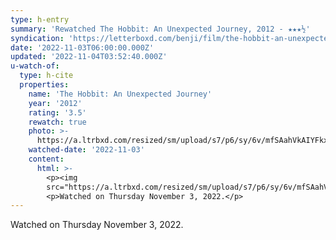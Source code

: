 ```yaml
---
type: h-entry
summary: 'Rewatched The Hobbit: An Unexpected Journey, 2012 - ★★★½'
syndication: 'https://letterboxd.com/benji/film/the-hobbit-an-unexpected-journey/1/'
date: '2022-11-03T06:00:00.000Z'
updated: '2022-11-04T03:52:40.000Z'
u-watch-of:
  type: h-cite
  properties:
    name: 'The Hobbit: An Unexpected Journey'
    year: '2012'
    rating: '3.5'
    rewatch: true
    photo: >-
      https://a.ltrbxd.com/resized/sm/upload/s7/p6/sy/6v/mfSAahVkAIYFkx1GVFSlCEdn0mt-0-600-0-900-crop.jpg?v=282e4f2260
    watched-date: '2022-11-03'
    content:
      html: >-
        <p><img
        src="https://a.ltrbxd.com/resized/sm/upload/s7/p6/sy/6v/mfSAahVkAIYFkx1GVFSlCEdn0mt-0-600-0-900-crop.jpg?v=282e4f2260"/></p>
        <p>Watched on Thursday November 3, 2022.</p>
---
```

Watched on Thursday November 3, 2022.
